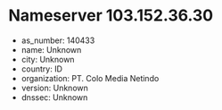# Nameserver 103.152.36.30

* as_number: 140433
* name: Unknown
* city: Unknown
* country: ID
* organization: PT. Colo Media Netindo
* version: Unknown
* dnssec: Unknown
